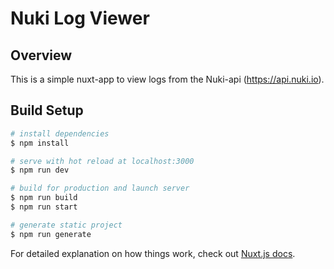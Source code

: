 # Nuki Log Viewer

## Overview

This is a simple nuxt-app to view logs from the
Nuki-api (https://api.nuki.io).

## Build Setup

```bash
# install dependencies
$ npm install

# serve with hot reload at localhost:3000
$ npm run dev

# build for production and launch server
$ npm run build
$ npm run start

# generate static project
$ npm run generate
```

For detailed explanation on how things work, check out [Nuxt.js docs](https://nuxtjs.org).
